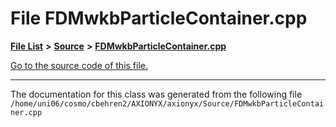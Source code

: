 
# File FDMwkbParticleContainer.cpp


[**File List**](files.md) **>** [**Source**](dir_74389ed8173ad57b461b9d623a1f3867.md) **>** [**FDMwkbParticleContainer.cpp**](FDMwkbParticleContainer_8cpp.md)

[Go to the source code of this file.](FDMwkbParticleContainer_8cpp_source.md)



























------------------------------
The documentation for this class was generated from the following file `/home/uni06/cosmo/cbehren2/AXIONYX/axionyx/Source/FDMwkbParticleContainer.cpp`